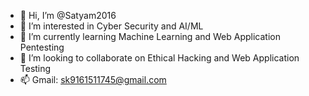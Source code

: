 - 👋 Hi, I’m @Satyam2016
- 👀 I’m interested in Cyber Security and AI/ML
- 🌱 I’m currently learning Machine Learning and Web Application Pentesting
- 💞️ I’m looking to collaborate on  Ethical Hacking and Web Application Testing
- 📫 Gmail:  sk9161511745@gmail.com  

<!---
Satyam2016/Satyam2016 is a ✨ special ✨ repository because its `README.md` (this file) appears on your GitHub profile.
You can click the Preview link to take a look at your changes.
--->
